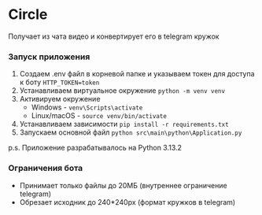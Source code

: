 # Circle
Получает из чата видео и конвертирует его в telegram кружок

### Запуск приложения
1. Создаем .env файл в корневой папке и указываем токен для доступа к боту `HTTP_TOKEN=token`
2. Устанавливаем виртуальное окружение `python -m venv venv`
3. Активируем окружение 
   - Windows - `venv\Scripts\activate`
   - Linux/macOS - `source venv/bin/activate`
4. Устанавливаем зависимости `pip install -r requirements.txt`
5. Запускаем основной файл `python src\main\python\Application.py`

p.s. Приложение разрабатывалось на Python 3.13.2

### Ограничения бота
- Принимает только файлы до 20МБ (внутреннее ограничение telegram)
- Обрезает исходник до 240*240px (формат кружков в telegram)

